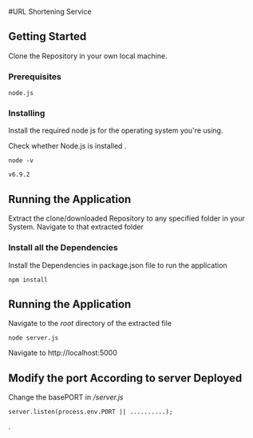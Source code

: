 #URL Shortening Service

## Getting Started

Clone the Repository in your own local machine.

### Prerequisites


```
node.js 
```

### Installing

Install the required node js for the operating system you're using.

Check whether Node.js is installed .

```
node -v
```
```
v6.9.2
```
## Running the Application

Extract the clone/downloaded Repository to any specified folder in your System.
Navigate to that extracted folder

### Install all the Dependencies

Install the Dependencies in package.json file to run the application

```
npm install
```

## Running the Application

Navigate to the _root_ directory of the extracted file

```
node server.js
```
Navigate to http://localhost:5000

## Modify the port According to server Deployed

Change the basePORT in  _/server.js_

```
server.listen(process.env.PORT || ..........);
```




.
